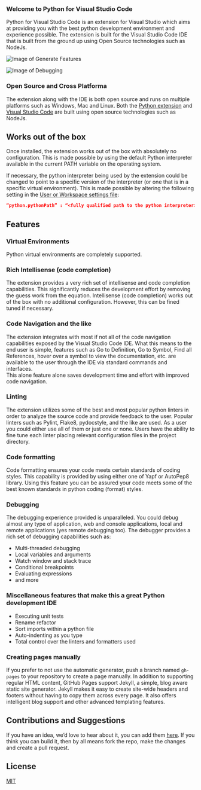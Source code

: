 ### Welcome to Python for Visual Studio Code

Python for Visual Studio Code is an extension for Visual Studio which aims at providing you with the best python development environment and experience possible. The extension is built for the Visual Studio Code IDE that is built from the ground up using Open Source technologies such as NodeJs.

![Image of Generate Features](https://raw.githubusercontent.com/DonJayamanne/pythonVSCode/master/images/general.gif)

![Image of Debugging](https://raw.githubusercontent.com/DonJayamanne/pythonVSCode/master/images/standardDebugging.gif)

### Open Source and Cross Platforma
The extension along with the IDE is both open source and runs on multiple platforms such as Windows, Mac and Linux.
Both the [Python extension](https://github.com/DonJayamanne/pythonVSCode) and [Visual Studio Code](https://github.com/Microsoft/vscode) are built using open source technologies such as NodeJs.
 
## Works out of the box
Once installed, the extension works out of the box with absolutely no configuration.
This is made possible by using the default Python interpreter available in the current PATH variable on the operating system.

If necessary, the python interpreter being used by the extension could be changed to point to a specific version of the interpreter (or one that is in a specific virtual environment). This is made possible by altering the following setting in the [User or Workspace settings file](https://code.visualstudio.com/Docs/customization/userandworkspace):
```json
“python.pythonPath” : “<fully qualified path to the python interpreter>”
```

## Features

### Virtual Environments
Python virtual environments are completely supported. 

### Rich Intellisense (code completion)
The extension provides a very rich set of intellisense and code completion capabilities. This significantly reduces the development effort by removing the guess work from the equation. Intellisense (code completion) works out of the box with no additional configuration. However, this can be fined tuned if necessary.

### Code Navigation and the like
The extension integrates with most if not all of the code navigation capabilities exposed by the Visual Studio Code IDE. What this means to the end user is simple, features such as Go to Definition, Go to Symbol, Find all References, hover over a symbol to view the documentation, etc. are available to the user through the IDE via standard commands and interfaces.   
This alone feature alone saves development time and effort with improved code navigation.

### Linting
The extension utilizes some of the best and most popular python linters in order to analyze the source code and provide feedback to the user. Popular linters such as Pylint, Flake8, pydocstyle, and the like are used. As a user you could either use all of them or just one or none. Users have the ability to fine tune each linter placing relevant configuration files in the project directory.

### Code formatting
Code formatting ensures your code meets certain standards of coding styles. This capability is provided by using either one of Yapf or AutoPep8 library. Using this feature you can be assured your code meets some of the best known standards in python coding (format) styles.

### Debugging
The debugging experience provided is unparalleled. You could debug almost any type of application, web and console applications, local and remote applications (yes remote debugging too). The debugger provides a rich set of debugging capabilities such as:
* Multi-threaded debugging
* Local variables and arguments 
* Watch window and stack trace
* Conditional breakpoints
* Evaluating expressions 
* and more

### Miscellaneous features that make this a great Python development IDE
* Executing unit tests
* Rename refactor
* Sort imports within a python file
* Auto-indenting as you type
* Total control over the linters and formatters used

### Creating pages manually
If you prefer to not use the automatic generator, push a branch named `gh-pages` to your repository to create a page manually. In addition to supporting regular HTML content, GitHub Pages support Jekyll, a simple, blog aware static site generator. Jekyll makes it easy to create site-wide headers and footers without having to copy them across every page. It also offers intelligent blog support and other advanced templating features.

## Contributions and Suggestions
If you have an idea, we’d love to hear about it, you can add them [here](https://github.com/DonJayamanne/pythonVSCode/issues/183).
If you think you can build it, then by all means fork the repo, make the changes and create a pull request.

## License
[MIT](https://raw.githubusercontent.com/DonJayamanne/pythonVSCode/master/LICENSE)
